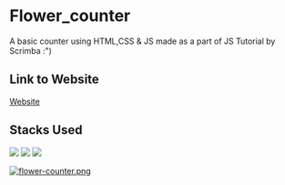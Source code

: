 # Flower_counter

A basic counter using HTML,CSS & JS made as a part of JS Tutorial by Scrimba :")

## Link to Website
[Website](https://resplendent-biscotti-191318.netlify.app/)

## Stacks Used
<img src="https://img.shields.io/badge/html5%20-%23E34F26.svg?&style=for-the-badge&logo=html5&logoColor=white"/> <img src="https://img.shields.io/badge/css3%20-%231572B6.svg?&style=for-the-badge&logo=css3&logoColor=white"/> <img src="https://img.shields.io/badge/javascript%20-%23323330.svg?&style=for-the-badge&logo=javascript&logoColor=%23F7DF1E"/> 

[![flower-counter.png](https://i.postimg.cc/rsqdM5mr/flower-counter.png)](https://postimg.cc/5Yk9mY84)
